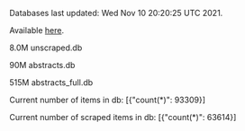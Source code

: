 Databases last updated: Wed Nov 10 20:20:25 UTC 2021. 

Available [here](https://github.com/cbeauhilton/ash-db/releases).

8.0M	unscraped.db

90M	abstracts.db

515M	abstracts_full.db

Current number of items in db:
[{"count(*)": 93309}]

Current number of scraped items in db:
[{"count(*)": 63614}]
